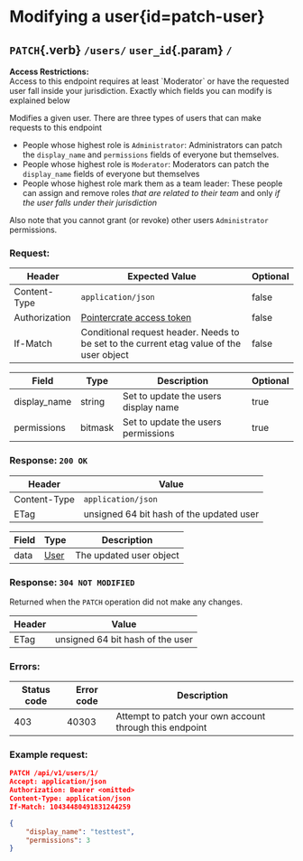 <div class='panel fade js-scroll-anim' data-anim='fade'>

# Modifying a user{id=patch-user}

## `PATCH`{.verb} `/users/` `user_id`{.param} `/`

<div class='info-yellow'>
<b>Access Restrictions:</b><br>
Access to this endpoint requires at least `Moderator` or have the requested user fall inside your jurisdiction. Exactly which fields you can modify is explained below
</div>

Modifies a given user. There are three types of users that can make requests to this endpoint

+ People whose highest role is `Administrator`: Administrators can patch the `display_name` and `permissions` fields of everyone but themselves.
+ People whose highest role is `Moderator`: Moderators can patch the `display_name` fields of everyone but themselves
+ People whose highest role mark them as a team leader: These people can assign and remove roles _that are related to their team_ and only _if the user falls under their jurisdiction_

Also note that you cannot grant (or revoke) other users `Administrator` permissions.

### Request:

| Header        | Expected Value                                                                           | Optional |
| ------------- | ---------------------------------------------------------------------------------------- | -------- |
| Content-Type  | `application/json`                                                           | false    |
| Authorization | [Pointercrate access token](/documentation/#access-tokens)                               | false    |
| If-Match      | Conditional request header. Needs to be set to the current etag value of the user object | false    |

| Field        | Type    | Description                          | Optional |
| ------------ | ------- | ------------------------------------ | -------- |
| display_name | string  | Set to update the users display name | true     |
| permissions  | bitmask | Set to update the users permissions  | true     |

### Response: `200 OK`

| Header       | Value                                    |
| ------------ | ---------------------------------------- |
| Content-Type | `application/json`                       |
| ETag         | unsigned 64 bit hash of the updated user |

| Field | Type                                 | Description             |
| ----- | ------------------------------------ | ----------------------- |
| data  | [User](/documentation/objects/#user) | The updated user object |

### Response: `304 NOT MODIFIED`

Returned when the `PATCH` operation did not make any changes.

| Header | Value                            |
| ------ | -------------------------------- |
| ETag   | unsigned 64 bit hash of the user |

### Errors:

| Status code | Error code | Description                                                                              |
| ----------- | ---------- | ----------------------------------------------------------------------------------------|
|403|40303| Attempt to patch your own account through this endpoint|

### Example request:

```json
PATCH /api/v1/users/1/
Accept: application/json
Authorization: Bearer <omitted>
Content-Type: application/json
If-Match: 10434480491831244259

{
    "display_name": "testtest",
    "permissions": 3
}
```

</div>
